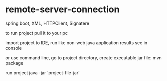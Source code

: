 # remote-server-connection
spring boot,  XML, HTTPClient, Signatere

to run project pull it to your pc

import project to IDE, run like non-web java application results see in console

or use command line, go to project directory, create executable jar file:  mvn package

run project java -jar 'project-file-jar'
